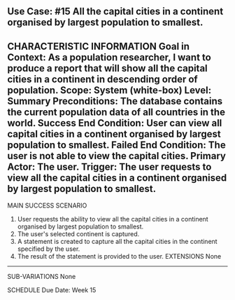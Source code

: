 Use Case: #15 All the capital cities in a continent organised by largest population to smallest.
--------------------------------------------------
CHARACTERISTIC INFORMATION
Goal in Context: As a population researcher, I want to produce a report that will show all the capital cities in a continent in descending order of population.
Scope: System (white-box)
Level: Summary
Preconditions: The database contains the current population data of all countries in the world.
Success End Condition: User can view all capital cities in a continent organised by largest population to smallest.
Failed End Condition: The user is not able to view the capital cities.
Primary Actor: The user.
Trigger: The user requests to view all the capital cities in a continent organised by largest population to smallest.
----------------------------------------
MAIN SUCCESS SCENARIO
1.	User requests the ability to view all the capital cities in a continent organised by largest population to smallest.
2.  The user's selected continent is captured.
3.	A statement is created to capture all the capital cities in the continent specified by the user.
4.	The result of the statement is provided to the user.
EXTENSIONS
None
--------------------
SUB-VARIATIONS
None

SCHEDULE
Due Date: Week 15